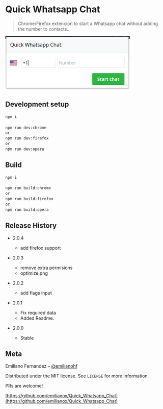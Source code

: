 # Quick Whatsapp Chat
> Chrome/Firefox extencion to start a Whatsapp chat without adding the number to contacts...


![](screenshoot.png)


## Development setup

```sh
npm i

npm run dev:chrome
or
npm run dev:firefox
or
npm run dev:opera
```
## Build
```sh
npm i

npm run build:chrome
or
npm run build:firefox
or
npm run build:opera

```


## Release History
* 2.0.4
    * add firefox support

* 2.0.3
    * remove extra permisions
    * optimize png

* 2.0.2
    * add flags input

* 2.0.1
    * Fix required data
    * Added Readme.

* 2.0.0
    * Stable

## Meta

Emiliano Fernandez – [@emilianohf](https://twitter.com/emilianohf)

Distributed under the MIT license. See ``LICENSE`` for more information.

PRs are welcome!

[https://github.com/emilianox/Quick_Whatsapp_Chat](https://github.com/emilianox/Quick_Whatsapp_Chat)
